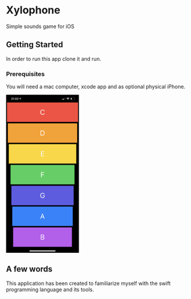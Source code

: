 # Xylophone

Simple sounds game for iOS

## Getting Started

In order to run this app clone it and run.

### Prerequisites

You will need a mac computer, xcode app and as optional physical iPhone.


<div align="left">
    <img src="https://github.com/VladimirZhdanov/Xylophone/blob/master/images/IMG_0326.PNG" width="200px"</img> 
</div>

## A few words

This application has been created to familiarize myself with the swift programming language and its tools.

